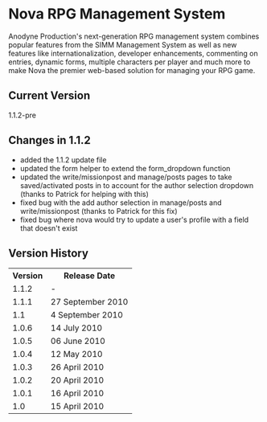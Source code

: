 # Nova RPG Management System

Anodyne Production's next-generation RPG management system combines popular features from the SIMM Management System as well as new features like internationalization, developer enhancements, commenting on entries, dynamic forms, multiple characters per player and much more to make Nova the premier web-based solution for managing your RPG game.

## Current Version

1.1.2-pre

## Changes in 1.1.2

* added the 1.1.2 update file
* updated the form helper to extend the form\_dropdown function
* updated the write/missionpost and manage/posts pages to take saved/activated posts in to account for the author selection dropdown (thanks to Patrick for helping with this)
* fixed bug with the add author selection in manage/posts and write/missionpost (thanks to Patrick for this fix)
* fixed bug where nova would try to update a user's profile with a field that doesn't exist

## Version History

<table>
	<tr>
		<th>Version</th><th>Release Date</th>
	</tr>
	<tr>
		<td>1.1.2</td><td>-</td>
	</tr>
	<tr>
		<td>1.1.1</td><td>27 September 2010</td>
	</tr>
	<tr>
		<td>1.1</td><td>4 September 2010</td>
	</tr>
	<tr>
		<td>1.0.6</td><td>14 July 2010</td>
	</tr>
	<tr>
		<td>1.0.5</td><td>06 June 2010</td>
	</tr>
	<tr>
		<td>1.0.4</td><td>12 May 2010</td>
	</tr>
	<tr>
		<td>1.0.3</td><td>26 April 2010</td>
	</tr>
	<tr>
		<td>1.0.2</td><td>20 April 2010</td>
	</tr>
	<tr>
		<td>1.0.1</td><td>16 April 2010</td>
	</tr>
	<tr>
		<td>1.0</td><td>15 April 2010</td>
	</tr>
</table>